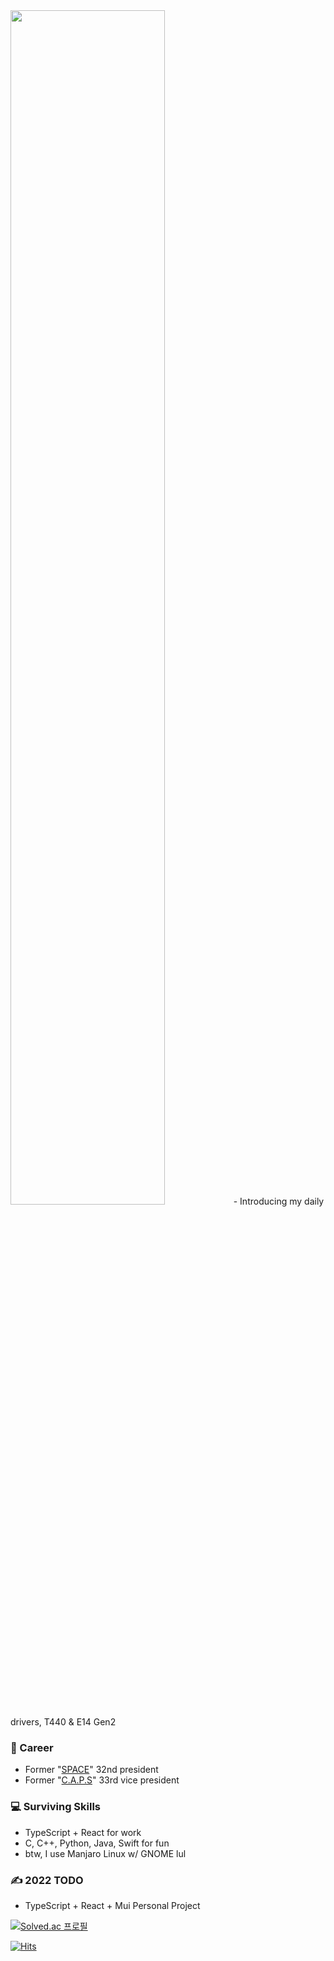 <img src="https://user-images.githubusercontent.com/13748138/97761125-3c685d80-1b48-11eb-9922-924b8a46c471.jpg" width="70%">
- Introducing my daily drivers, T440 & E14 Gen2

### 👋 Career
- Former "[SPACE](https://paichai.space)" 32nd president
- Former "[C.A.P.S](https://caps.dongguk.edu)" 33rd vice president

### 💻 Surviving Skills
- TypeScript + React for work
- C, C++, Python, Java, Swift for fun
- btw, I use Manjaro Linux w/ GNOME lul

### ✍ 2022 TODO
- TypeScript + React + Mui Personal Project

[![Solved.ac
프로필](http://mazassumnida.wtf/api/v2/generate_badge?boj=choyj1222)](https://solved.ac/choyj1222)

[![Hits](https://hits.seeyoufarm.com/api/count/incr/badge.svg?url=https%3A%2F%2Fgithub.com%2FRieLCho&count_bg=%2379C83D&title_bg=%23555555&icon=&icon_color=%23E7E7E7&title=hits&edge_flat=false)](https://hits.seeyoufarm.com)
